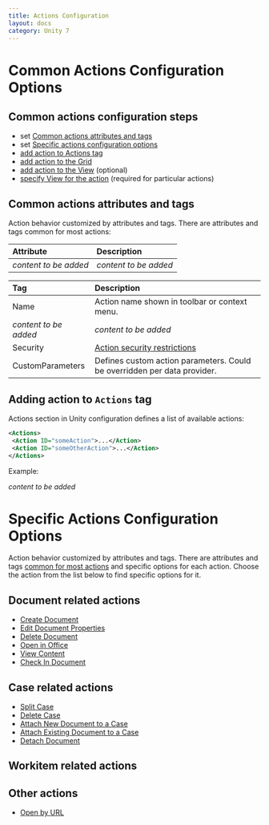 ```yaml
---
title: Actions Configuration
layout: docs
category: Unity 7
---
```

# Common Actions Configuration Options

## Common actions configuration steps

- set [Common actions attributes and tags](#common-actions-attributes-and-tags)
- set [Specific actions configuration options](#specific-actions-configuration-options)
- [add action to Actions tag](#adding-action-to-actions-tag)
- [add action to the Grid](grids.md#how-to-add-action-to-the-grid)
- [add action to the View](tags-list/views-tag/tab-action-set.md#how-to-add-action-to-the-view) (optional)
- [specify View for the action](tags-list/views-tag.md) (required for particular actions)

## Common actions attributes and tags

Action behavior customized by attributes and tags. 
There are attributes and tags common for most actions: 

|Attribute            | Description         |
|:--------------------|:--------------------|
|*content to be added*|*content to be added*|

|Tag                  | Description         |
|:--------------------|:--------------------|
| Name      | Action name shown in toolbar or context menu.|
|*content to be added*|*content to be added*|
| Security  | [Action security restrictions](../../unity-react/configuration/security.md#security-restrictions) | 
| CustomParameters  | Defines custom action parameters. Could be overridden per data provider.   | 

## Adding action to `Actions` tag

Actions section in Unity configuration defines a list of available actions:

```xml
<Actions>
 <Action ID="someAction">...</Action>
 <Action ID="someOtherAction">...</Action>
</Actions>
```

Example:

*content to be added*

# Specific Actions Configuration Options

Action behavior customized by attributes and tags. 
There are attributes and tags [common for most actions](#common-actions-attributes-and-tags) and specific options for each action. 
Choose the action from the list below to find specific options for it.

## Document related actions

- [Create Document](../configuration/actions/create-document.md)
- [Edit Document Properties](actions/edit-document-properties.md)
- [Delete Document](../configuration/actions/delete-document.md)
- [Open in Office](../configuration/actions/open-in-office.md)
- [View Content](../configuration/actions/view-content.md)
- [Check In Document](../configuration/actions/checkin-document.md)

## Case related actions
 
- [Split Case](../configuration/actions/split-case.md)
- [Delete Case](../configuration/actions/delete-case.md)
- [Attach New Document to a Case](../configuration/actions/attach-document.md)
- [Attach Existing Document to a Case](../configuration/actions/attach-existing-document.md)
- [Detach Document](../configuration/actions/detach-document.md)

## Workitem related actions

## Other actions

- [Open by URL](../configuration/actions/open-by-url.md)
